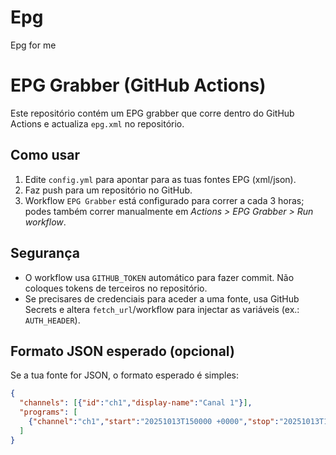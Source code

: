 # Epg
Epg for me
# EPG Grabber (GitHub Actions)

Este repositório contém um EPG grabber que corre dentro do GitHub Actions e actualiza `epg.xml` no repositório.

## Como usar

1. Edite `config.yml` para apontar para as tuas fontes EPG (xml/json).
2. Faz push para um repositório no GitHub.
3. Workflow `EPG Grabber` está configurado para correr a cada 3 horas; podes também correr manualmente em _Actions > EPG Grabber > Run workflow_.

## Segurança
- O workflow usa `GITHUB_TOKEN` automático para fazer commit. Não coloques tokens de terceiros no repositório.
- Se precisares de credenciais para aceder a uma fonte, usa GitHub Secrets e altera `fetch_url`/workflow para injectar as variáveis (ex.: `AUTH_HEADER`).

## Formato JSON esperado (opcional)
Se a tua fonte for JSON, o formato esperado é simples:
```json
{
  "channels": [{"id":"ch1","display-name":"Canal 1"}],
  "programs": [
    {"channel":"ch1","start":"20251013T150000 +0000","stop":"20251013T153000 +0000","title":"Título","desc":"Descrição"}
  ]
}
